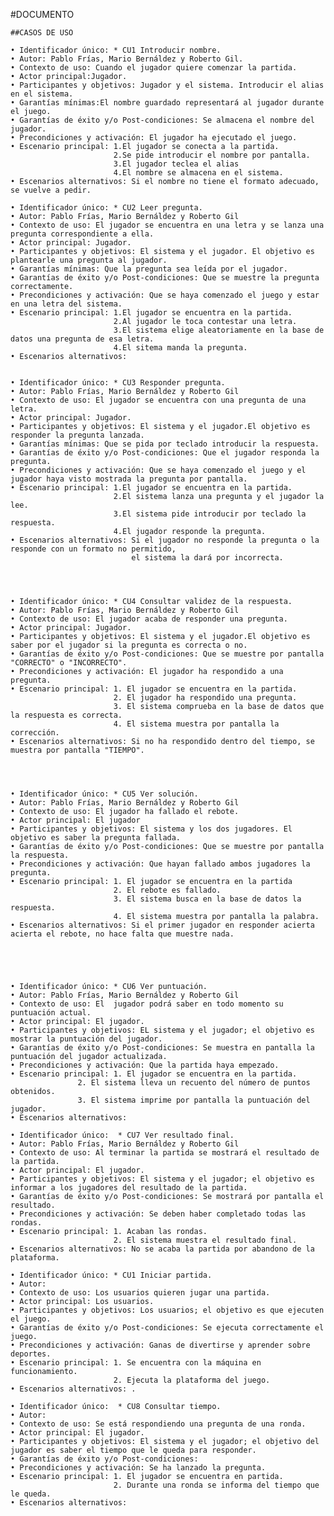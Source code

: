 #DOCUMENTO
  
	##CASOS DE USO
	
	• Identificador único: * CU1 Introducir nombre.
	• Autor: Pablo Frías, Mario Bernáldez y Roberto Gil.
	• Contexto de uso: Cuando el jugador quiere comenzar la partida.
	• Actor principal:Jugador.
	• Participantes y objetivos: Jugador y el sistema. Introducir el alias en el sistema.
	• Garantías mínimas:El nombre guardado representará al jugador durante el juego.
	• Garantías de éxito y/o Post-condiciones: Se almacena el nombre del jugador.
	• Precondiciones y activación: El jugador ha ejecutado el juego.
	• Escenario principal: 1.El jugador se conecta a la partida.
						   2.Se pide introducir el nombre por pantalla.
						   3.El jugador teclea el alias
						   4.El nombre se almacena en el sistema.
	• Escenarios alternativos: Si el nombre no tiene el formato adecuado, se vuelve a pedir.
	
	• Identificador único: * CU2 Leer pregunta.
	• Autor: Pablo Frías, Mario Bernáldez y Roberto Gil
	• Contexto de uso: El jugador se encuentra en una letra y se lanza una pregunta correspondiente a ella.
	• Actor principal: Jugador.
	• Participantes y objetivos: El sistema y el jugador. El objetivo es plantearle una pregunta al jugador.
	• Garantías mínimas: Que la pregunta sea leída por el jugador.
	• Garantías de éxito y/o Post-condiciones: Que se muestre la pregunta correctamente.
	• Precondiciones y activación: Que se haya comenzado el juego y estar en una letra del sistema.
	• Escenario principal: 1.El jugador se encuentra en la partida.
						   2.Al jugador le toca contestar una letra.
						   3.El sistema elige aleatoriamente en la base de datos una pregunta de esa letra.
						   4.El sitema manda la pregunta.
	• Escenarios alternativos:
	
	
	• Identificador único: * CU3 Responder pregunta.
	• Autor: Pablo Frías, Mario Bernáldez y Roberto Gil
	• Contexto de uso: El jugador se encuentra con una pregunta de una letra.
	• Actor principal: Jugador.
	• Participantes y objetivos: El sistema y el jugador.El objetivo es responder la pregunta lanzada.
	• Garantías mínimas: Que se pida por teclado introducir la respuesta.
	• Garantías de éxito y/o Post-condiciones: Que el jugador responda la pregunta.
	• Precondiciones y activación: Que se haya comenzado el juego y el jugador haya visto mostrada la pregunta por pantalla.
	• Escenario principal: 1.El jugador se encuentra en la partida.
						   2.El sistema lanza una pregunta y el jugador la lee.
						   3.El sistema pide introducir por teclado la respuesta.
						   4.El jugador responde la pregunta.
	• Escenarios alternativos: Si el jugador no responde la pregunta o la responde con un formato no permitido,
							   el sistema la dará por incorrecta.
								
	
	
	
	• Identificador único: * CU4 Consultar validez de la respuesta.
	• Autor: Pablo Frías, Mario Bernáldez y Roberto Gil
	• Contexto de uso: El jugador acaba de responder una pregunta.
	• Actor principal: Jugador.
	• Participantes y objetivos: El sistema y el jugador.El objetivo es saber por el jugador si la pregunta es correcta o no. 
	• Garantías de éxito y/o Post-condiciones: Que se muestre por pantalla "CORRECTO" o "INCORRECTO".
	• Precondiciones y activación: El jugador ha respondido a una pregunta.
	• Escenario principal: 1. El jugador se encuentra en la partida.
						   2. El jugador ha respondido una pregunta.
						   3. El sistema comprueba en la base de datos que la respuesta es correcta.
						   4. El sistema muestra por pantalla la corrección.
	• Escenarios alternativos: Si no ha respondido dentro del tiempo, se muestra por pantalla "TIEMPO".
	
	
	
	
	• Identificador único: * CU5 Ver solución.
	• Autor: Pablo Frías, Mario Bernáldez y Roberto Gil
	• Contexto de uso: El jugador ha fallado el rebote.
	• Actor principal: El jugador
	• Participantes y objetivos: El sistema y los dos jugadores. El objetivo es saber la pregunta fallada.
	• Garantías de éxito y/o Post-condiciones: Que se muestre por pantalla la respuesta.
	• Precondiciones y activación: Que hayan fallado ambos jugadores la pregunta.
	• Escenario principal: 1. El jugador se encuentra en la partida
						   2. El rebote es fallado.
						   3. El sistema busca en la base de datos la respuesta.
						   4. El sistema muestra por pantalla la palabra.
	• Escenarios alternativos: Si el primer jugador en responder acierta acierta el rebote, no hace falta que muestre nada.								
	
	
	
	
							
	• Identificador único: * CU6 Ver puntuación.
	• Autor: Pablo Frías, Mario Bernáldez y Roberto Gil
	• Contexto de uso: El  jugador podrá saber en todo momento su puntuación actual.
	• Actor principal: El jugador.
	• Participantes y objetivos: EL sistema y el jugador; el objetivo es mostrar la puntuación del jugador. 
	• Garantías de éxito y/o Post-condiciones: Se muestra en pantalla la puntuación del jugador actualizada.
	• Precondiciones y activación: Que la partida haya empezado.
	• Escenario principal: 1. El jugador se encuentra en la partida.
			       2. El sistema lleva un recuento del número de puntos obtenidos. 
			       3. El sistema imprime por pantalla la puntuación del jugador.	
	• Escenarios alternativos:
		
	• Identificador único:  * CU7 Ver resultado final.
	• Autor: Pablo Frías, Mario Bernáldez y Roberto Gil
	• Contexto de uso: Al terminar la partida se mostrará el resultado de la partida.
	• Actor principal: El jugador.
	• Participantes y objetivos: El sistema y el jugador; el objetivo es informar a los jugadores del resultado de la partida.
	• Garantías de éxito y/o Post-condiciones: Se mostrará por pantalla el resultado.
	• Precondiciones y activación: Se deben haber completado todas las rondas.
	• Escenario principal: 1. Acaban las rondas.
	                       2. El sistema muestra el resultado final.
	• Escenarios alternativos: No se acaba la partida por abandono de la plataforma.

	• Identificador único: * CU1 Iniciar partida.
	• Autor: 
	• Contexto de uso: Los usuarios quieren jugar una partida.
	• Actor principal: Los usuarios.
	• Participantes y objetivos: Los usuarios; el objetivo es que ejecuten el juego.
	• Garantías de éxito y/o Post-condiciones: Se ejecuta correctamente el juego.
	• Precondiciones y activación: Ganas de divertirse y aprender sobre deportes.
	• Escenario principal: 1. Se encuentra con la máquina en funcionamiento.
	                       2. Ejecuta la plataforma del juego.
	• Escenarios alternativos: .

	• Identificador único:  * CU8 Consultar tiempo.
	• Autor: 
	• Contexto de uso: Se está respondiendo una pregunta de una ronda.
	• Actor principal: El jugador.
	• Participantes y objetivos: El sistema y el jugador; el objetivo del jugador es saber el tiempo que le queda para responder.
	• Garantías de éxito y/o Post-condiciones: 
	• Precondiciones y activación: Se ha lanzado la pregunta.
	• Escenario principal: 1. El jugador se encuentra en partida.
	                       2. Durante una ronda se informa del tiempo que le queda.
	• Escenarios alternativos: 

	
			       



 
